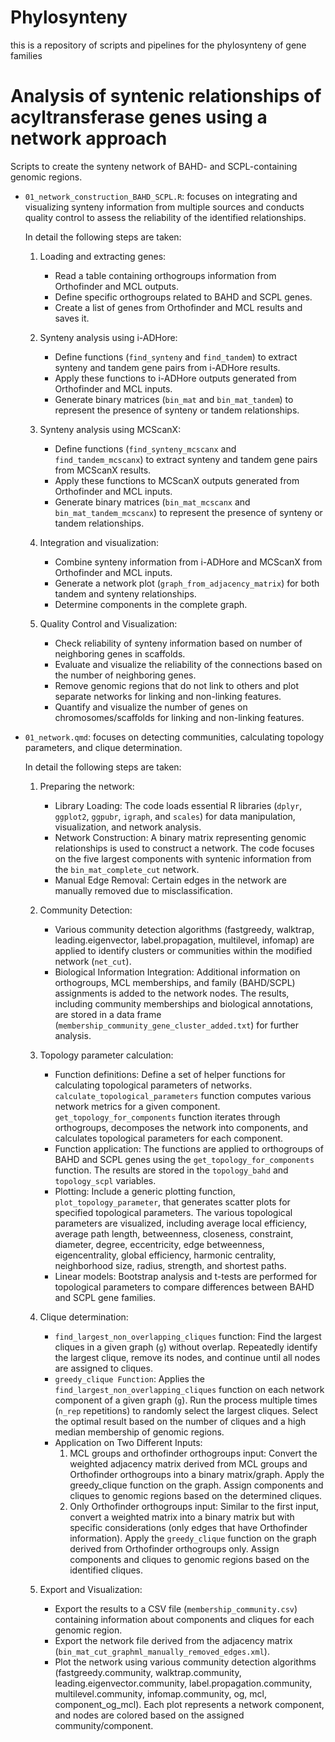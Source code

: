 # Phylosynteny
this is a repository of scripts and pipelines for the phylosynteny of gene families

# Analysis of syntenic relationships of acyltransferase genes using a network approach

Scripts to create the synteny network of BAHD- and SCPL-containing genomic regions. 

- `01_network_construction_BAHD_SCPL.R`: focuses on integrating and 
  visualizing synteny information from multiple sources and conducts quality 
  control to assess the reliability of the identified relationships.
  
  In detail the following steps are taken:
  

    1. Loading and extracting genes:
        - Read a table containing orthogroups information from Orthofinder and MCL outputs.
        - Define specific orthogroups related to BAHD and SCPL genes.
        - Create a list of genes from Orthofinder and MCL results and saves it.

    2. Synteny analysis using i-ADHore:
        - Define functions (`find_synteny` and `find_tandem`) to extract 
          synteny and tandem gene pairs from i-ADHore results.
        - Apply these functions to i-ADHore outputs generated from Orthofinder 
          and MCL inputs.
        - Generate binary matrices (`bin_mat` and `bin_mat_tandem`) to 
          represent the presence of synteny or tandem relationships.

    3. Synteny analysis using MCScanX:
        - Define functions (`find_synteny_mcscanx` and `find_tandem_mcscanx`) 
          to extract synteny and tandem gene pairs from MCScanX results.
        - Apply these functions to MCScanX outputs generated from Orthofinder 
          and MCL inputs.
        - Generate binary matrices (`bin_mat_mcscanx` and 
          `bin_mat_tandem_mcscanx`) to represent the presence of synteny or 
          tandem relationships.
          
    4. Integration and visualization:
        - Combine synteny information from i-ADHore and MCScanX from Orthofinder 
          and MCL inputs.
        - Generate a network plot (`graph_from_adjacency_matrix`) for 
           both tandem and synteny relationships.
        - Determine components in the complete graph.

    5. Quality Control and Visualization:
        - Check reliability of synteny information based on number of 
          neighboring genes in scaffolds.
        - Evaluate and visualize the reliability of the connections based on 
          the number of neighboring genes.
        - Remove genomic regions that do not link to others and plot separate 
          networks for linking and non-linking features.
        - Quantify and visualize the number of genes on chromosomes/scaffolds
          for linking and non-linking features.
          
- `01_network.qmd`: focuses on detecting communities, calculating topology
  parameters, and clique determination.
  
  In detail the following steps are taken:
  
  
    1. Preparing the network:
        - Library Loading: The code loads essential R libraries 
            (`dplyr`, `ggplot2`, `ggpubr`, `igraph`, and `scales`) for data 
            manipulation, visualization, and network analysis.
        - Network Construction: A binary matrix representing genomic relationships 
            is used to construct a network. The code focuses on the five 
            largest components with syntenic information from the 
            `bin_mat_complete_cut` network.
        - Manual Edge Removal: Certain edges in the network are manually 
            removed due to misclassification. 
            
    2. Community Detection:
        - Various community detection algorithms 
            (fastgreedy, walktrap, leading.eigenvector, label.propagation, 
            multilevel, infomap) are applied to identify clusters or communities 
            within the modified network (`net_cut`).
        - Biological Information Integration: Additional information on 
            orthogroups, MCL memberships, and family (BAHD/SCPL) assignments is 
            added to the network nodes. The results, including community 
            memberships and biological annotations, are stored in a data frame
            (`membership_community_gene_cluster_added.txt`) for further analysis.
            
    3. Topology parameter calculation:
        - Function definitions: Define a set of helper functions 
            for calculating topological parameters of networks.
            `calculate_topological_parameters` function computes various 
            network metrics for a given component.
            `get_topology_for_components` function iterates through 
            orthogroups, decomposes the network into components, 
            and calculates topological parameters for each component.
        - Function application: The functions are applied to orthogroups of 
            BAHD and SCPL genes using the `get_topology_for_components` function.
            The results are stored in the `topology_bahd` and `topology_scpl` 
            variables.
        - Plotting: Include a generic plotting function, 
            `plot_topology_parameter`, that generates scatter plots for 
            specified topological parameters.
            The various topological parameters are visualized, 
            including average local efficiency, average path length, 
            betweenness, closeness, constraint, diameter, degree, 
            eccentricity, edge betweenness, eigencentrality, global 
            efficiency, harmonic centrality, neighborhood size, radius, 
            strength, and shortest paths.
        - Linear models: Bootstrap analysis and t-tests are performed for 
            topological parameters to compare differences between 
            BAHD and SCPL gene families.

    4. Clique determination:
        - `find_largest_non_overlapping_cliques` function:
            Find the largest cliques in a given graph (`g`) without overlap.
            Repeatedly identify the largest clique, remove its nodes, 
            and continue until all nodes are assigned to cliques.
        - `greedy_clique Function`: Applies the 
            `find_largest_non_overlapping_cliques` function on each network 
            component of a given graph (`g`).
            Run the process multiple times (`n_rep` repetitions) to randomly 
            select the largest cliques.
            Select the optimal result based on the number of cliques and a 
            high median membership of genomic regions.
        - Application on Two Different Inputs:
            1. MCL groups and orthofinder orthogroups input:
                Convert the weighted adjacency matrix derived from 
                MCL groups and Orthofinder orthogroups into a binary matrix/graph.
                Apply the greedy_clique function on the graph.
                Assign components and cliques to genomic regions based on the 
                determined cliques.
            2. Only Orthofinder orthogroups input:
                Similar to the first input, convert a weighted matrix into a 
                binary matrix but with specific considerations (only edges
                that have Orthofinder information).
                Apply the `greedy_clique` function on the graph derived from 
                Orthofinder orthogroups only.
                Assign components and cliques to genomic regions based on the 
                identified cliques.

    5. Export and Visualization:
        - Export the results to a CSV file (`membership_community.csv`) 
            containing information about components and cliques for each 
            genomic region.
        - Export the network file derived from the adjacency matrix 
            (`bin_mat_cut_graphml_manually_removed_edges.xml`).
        - Plot the network using various community detection algorithms 
            (fastgreedy.community, walktrap.community, 
            leading.eigenvector.community, label.propagation.community, 
            multilevel.community, infomap.community, og, mcl, component_og_mcl).
            Each plot represents a network component, and nodes are colored 
            based on the assigned community/component.

